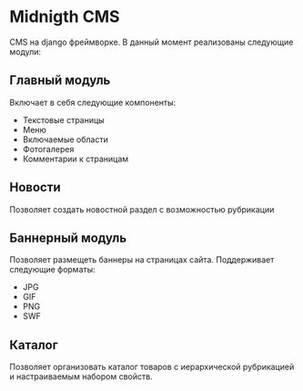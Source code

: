 # Midnigth CMS
CMS на django фреймворке. В данный момент реализованы следующие модули:

## Главный модуль
Включает в себя следующие компоненты:

* Текстовые страницы
* Меню
* Включаемые области
* Фотогалерея
* Комментарии к страницам

## Новости
Позволяет создать новостной раздел с возможностью рубрикации

## Баннерный модуль
Позволяет размещеть баннеры на страницах сайта. Поддерживает следующие форматы:

* JPG
* GIF
* PNG
* SWF

## Каталог
Позволяет организовать каталог товаров с иерархической рубрикацией и настраиваемым набором свойств.